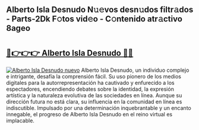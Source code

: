 ## Alberto Isla Desnudo N𝚞𝚎vos desn𝚞dos filtr𝚊dos - Parts-2Dk F𝚘tos vid𝚎o - C𝚘ntenido atr𝚊ctivo 8ageo

# <h2><a href="http://mbcsn31.tromn.icu/?c=Alberto+Isla+Desnudo">🔗👉👉👉 Alberto Isla Desnudo 🔗🔗</a></h2>

[![Alberto Isla Desnudo nuevo](https://i.imgur.com/pEAQMta.gif)](http://mbcsn31.tromn.icu/?c=Alberto+Isla+Desnudo)
Alberto Isla Desnudo, un individuo complejo e intrigante, desafía la comprensión fácil. Su uso pionero de los medios digitales para la autorrepresentación ha cautivado y enfurecido a los espectadores, encendiendo debates sobre la identidad, la expresión artística y la naturaleza evolutiva de las sociedades en línea. Aunque su dirección futura no está clara, su influencia en la comunidad en línea es indiscutible. Impulsado por una determinación inquebrantable y un encanto innegable, el progreso de Alberto Isla Desnudo en el reino virtual es implacable.
